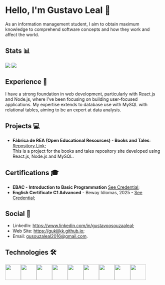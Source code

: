 # Hello, I'm Gustavo Leal 👋

As an information management student, I aim to obtain maximum knowledge to comprehend software concepts and how they work and affect the world.

## Stats 📊
<img src="https://github-readme-streak-stats.herokuapp.com/?user=gukjjjkk&theme=dark&count_private=true&bg_color=0d1116&title_color=ce09ec&text_color=a4aacb"> <img src="https://github-readme-stats.vercel.app/api/top-langs/?username=gukjjjkk&layout=compact&theme=dark">

## Experience 💼
I have a strong foundation in web development, particularly with React.js and Node.js, where I've been focusing on building user-focused applications. My expertise extends to database use with MySQL with relational tables, aiming to be an expert at data analysis.

## Projects 💻
- **Fábrica de REA (Open Educational Resources) - Books and Tales**: [Repository Link](https://github.com/Fabrica-REA); <br>
  This is a project for the books and tales repository site developed using React.js, Node.js and MySQL.

## Certifications 🎓
- **EBAC - Introduction to Basic Programmation** <a target="_blank" href="https://lms.ebaconline.com.br/certs/validate/32328-55357-33244-45234">See Credential</a>;
- **English Certificate C1 Advanced** - Beway Idiomas, 2025 - <a target="_blank" href="https://certificados.nutror.com/download/4ee98e25ddbd466ff8f4a8f1e3583f28f30dccf6/13250006/1/beway-ingles-definitivo.pdf">See Credential</a>;

## Social 🤝
- LinkedIn: <a target="_blank" href="https://www.linkedin.com/in/gustavoosouzaaleal">https://www.linkedin.com/in/gustavoosouzaaleal</a>;
- Web Site: <a target="_blank" href="https://gukjjjkk.github.io">https://gukjjjkk.github.io</a>;
- Email: <a target="_blank" href="mailto:gusouzaleal2016@gmail.com">gusouzaleal2016@gmail.com</a>.

<div>
    <h2>Technologies 🛠️</h2>
    <div style="display: flex;">
        <img width="50px;" height="50px;" src="https://cdn.jsdelivr.net/gh/devicons/devicon/icons/html5/html5-original.svg" />
        <img width="50px;" height="50px;" src="https://cdn.jsdelivr.net/gh/devicons/devicon/icons/css3/css3-original.svg" />
        <img width="50px;" height="50px;" src="https://cdn.jsdelivr.net/gh/devicons/devicon/icons/react/react-original.svg" />
        <img width="50px;" height="50px;" src="https://cdn.jsdelivr.net/gh/devicons/devicon/icons/nodejs/nodejs-original.svg" />
        <img width="50px;" height="50px;" src="https://cdn.jsdelivr.net/gh/devicons/devicon/icons/javascript/javascript-original.svg" />
        <img width="50px;" height="50px;" src="https://cdn.jsdelivr.net/gh/devicons/devicon/icons/python/python-original.svg" />
        <img width="50px;" height="50px;" src="https://cdn.jsdelivr.net/gh/devicons/devicon/icons/git/git-original.svg" />
        <img width="50px;" height="50px;" src="https://cdn.jsdelivr.net/gh/devicons/devicon@latest/icons/figma/figma-original.svg" />
        <img width="50px;" height="50px;" src="https://cdn.jsdelivr.net/gh/devicons/devicon@latest/icons/vscode/vscode-original.svg" />
</div>
